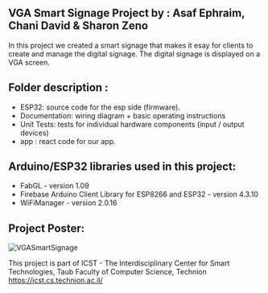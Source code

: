 ## VGA Smart Signage Project by :  Asaf Ephraim, Chani David & Sharon Zeno

In this project we created a smart signage that makes it esay for clients to create and manage the digital signage. The digital signage is displayed on a VGA screen.
 
## Folder description :
* ESP32: source code for the esp side (firmware).
* Documentation: wiring diagram + basic operating instructions
* Unit Tests: tests for individual hardware components (input / output devices)
* app : react code for our app.

## Arduino/ESP32 libraries used in this project:
* FabGL - version 1.09
* Firebase Arduino Client Library for ESP8266 and ESP32 - version 4.3.10
* WiFiManager - version 2.0.16 

## Project Poster:
 ![VGASmartSignage](https://github.com/SharonZeno/VGASmartSignage/assets/75798310/ad256850-085c-4c14-a653-7d5ba185dede)

This project is part of ICST - The Interdisciplinary Center for Smart Technologies, Taub Faculty of Computer Science, Technion
https://icst.cs.technion.ac.il/
